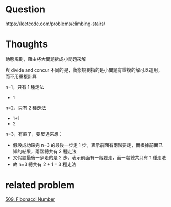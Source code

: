 # Question
https://leetcode.com/problems/climbing-stairs/

# Thoughts

動態規劃，藉由將大問題拆成小問題來解

與 divide and concur 不同的是，動態規劃指的是小問題有重複的解可以運用，而不用重複計算

n=1，只有 1 種走法
- 1

n=2，只有 2 種走法
- 1+1
- 2

n=3，有趣了，要反過來想：
- 假設成功踩完 n=3 的最後一步走 1 步，表示前面有兩階要走，而根據前面已知的結果，兩階總共有 2 種走法
- 又假設最後一步走的是 2 步，表示前面有一階要走，而一階總共只有 1 種走法
- 故 n=3 總共有 2 + 1 = 3 種走法

# related problem
[509. Fibonacci Number](../0509.FibonacciNumber/README.md)